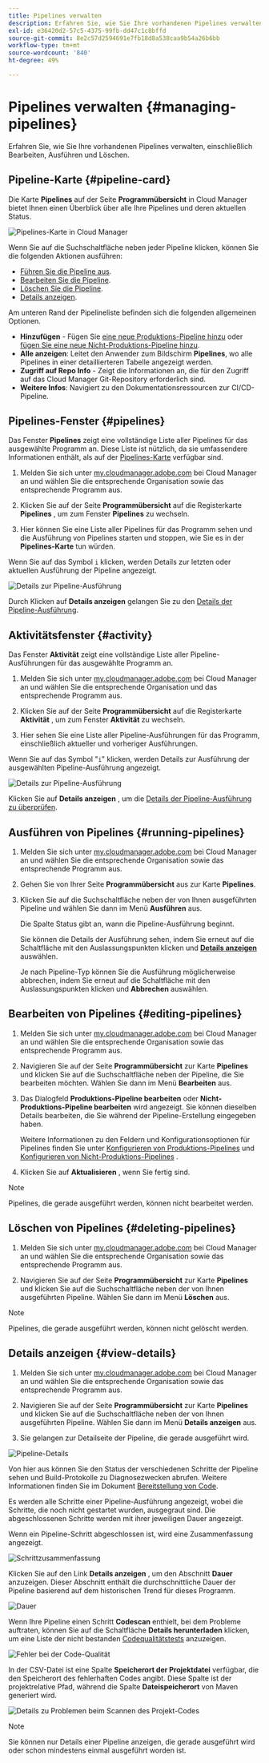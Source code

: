 ```yaml
---
title: Pipelines verwalten
description: Erfahren Sie, wie Sie Ihre vorhandenen Pipelines verwalten, einschließlich Bearbeiten, Ausführen und Löschen.
exl-id: e36420d2-57c5-4375-99fb-dd47c1c8bffd
source-git-commit: 8e2c57d2594691e7fb18d8a538caa9b54a26b6bb
workflow-type: tm+mt
source-wordcount: '840'
ht-degree: 49%

---
```



# Pipelines verwalten {#managing-pipelines}

Erfahren Sie, wie Sie Ihre vorhandenen Pipelines verwalten, einschließlich Bearbeiten, Ausführen und Löschen.

## Pipeline-Karte {#pipeline-card}

Die Karte **Pipelines** auf der Seite **Programmübersicht** in Cloud Manager bietet Ihnen einen Überblick über alle Ihre Pipelines und deren aktuellen Status.

![Pipelines-Karte in Cloud Manager](/help/assets/configure-pipelines/pipelines-card.png)

Wenn Sie auf die Suchschaltfläche neben jeder Pipeline klicken, können Sie die folgenden Aktionen ausführen:

* [Führen Sie die Pipeline aus](#running-pipelines).
* [Bearbeiten Sie die Pipeline](#editing-pipelines).
* [Löschen Sie die Pipeline](#deleting-pipelines).
* [Details anzeigen](#view-details).

Am unteren Rand der Pipelineliste befinden sich die folgenden allgemeinen Optionen.

* **Hinzufügen** - Fügen Sie [eine neue Produktions-Pipeline hinzu](/help/using/production-pipelines.md) oder [ fügen Sie eine neue Nicht-Produktions-Pipeline hinzu](/help/using/non-production-pipelines.md).
* **Alle anzeigen**: Leitet den Anwender zum Bildschirm **Pipelines**, wo alle Pipelines in einer detaillierteren Tabelle angezeigt werden.
* **Zugriff auf Repo Info** - Zeigt die Informationen an, die für den Zugriff auf das Cloud Manager Git-Repository erforderlich sind.
* **Weitere Infos**: Navigiert zu den Dokumentationsressourcen zur CI/CD-Pipeline.

## Pipelines-Fenster {#pipelines}

Das Fenster **Pipelines** zeigt eine vollständige Liste aller Pipelines für das ausgewählte Programm an. Diese Liste ist nützlich, da sie umfassendere Informationen enthält, als auf der [Pipelines-Karte](#pipeline-card) verfügbar sind.

1. Melden Sie sich unter [my.cloudmanager.adobe.com](https://my.cloudmanager.adobe.com/) bei Cloud Manager an und wählen Sie die entsprechende Organisation sowie das entsprechende Programm aus.

1. Klicken Sie auf der Seite **Programmübersicht** auf die Registerkarte **Pipelines** , um zum Fenster **Pipelines** zu wechseln.

1. Hier können Sie eine Liste aller Pipelines für das Programm sehen und die Ausführung von Pipelines starten und stoppen, wie Sie es in der **Pipelines-Karte** tun würden.

Wenn Sie auf das Symbol `i` klicken, werden Details zur letzten oder aktuellen Ausführung der Pipeline angezeigt.

![Details zur Pipeline-Ausführung](/help/assets/configure-pipelines/pipeline-status.png)

Durch Klicken auf **Details anzeigen** gelangen Sie zu den [Details der Pipeline-Ausführung](#view-details).

## Aktivitätsfenster {#activity}

Das Fenster **Aktivität** zeigt eine vollständige Liste aller Pipeline-Ausführungen für das ausgewählte Programm an.

1. Melden Sie sich unter [my.cloudmanager.adobe.com](https://my.cloudmanager.adobe.com/) bei Cloud Manager an und wählen Sie die entsprechende Organisation und das entsprechende Programm aus.

1. Klicken Sie auf der Seite **Programmübersicht** auf die Registerkarte **Aktivität** , um zum Fenster **Aktivität** zu wechseln.

1. Hier sehen Sie eine Liste aller Pipeline-Ausführungen für das Programm, einschließlich aktueller und vorheriger Ausführungen.

Wenn Sie auf das Symbol &quot;`i`&quot; klicken, werden Details zur Ausführung der ausgewählten Pipeline-Ausführung angezeigt.

![Details zur Pipeline-Ausführung](/help/assets/configure-pipelines/pipeline-activity.png)

Klicken Sie auf **Details anzeigen** , um die [Details der Pipeline-Ausführung zu überprüfen](#view-details).

## Ausführen von Pipelines {#running-pipelines}

1. Melden Sie sich unter [my.cloudmanager.adobe.com](https://my.cloudmanager.adobe.com/) bei Cloud Manager an und wählen Sie die entsprechende Organisation sowie das entsprechende Programm aus.
1. Gehen Sie von Ihrer Seite **Programmübersicht** aus zur Karte **Pipelines**.
1. Klicken Sie auf die Suchschaltfläche neben der von Ihnen ausgeführten Pipeline und wählen Sie dann im Menü **Ausführen** aus.

   Die Spalte Status gibt an, wann die Pipeline-Ausführung beginnt.

   Sie können die Details der Ausführung sehen, indem Sie erneut auf die Schaltfläche mit den Auslassungspunkten klicken und **[Details anzeigen](#view-details)** auswählen.

   Je nach Pipeline-Typ können Sie die Ausführung möglicherweise abbrechen, indem Sie erneut auf die Schaltfläche mit den Auslassungspunkten klicken und **Abbrechen** auswählen.

## Bearbeiten von Pipelines {#editing-pipelines}

1. Melden Sie sich unter [my.cloudmanager.adobe.com](https://my.cloudmanager.adobe.com/) bei Cloud Manager an und wählen Sie die entsprechende Organisation sowie das entsprechende Programm aus.

1. Navigieren Sie auf der Seite **Programmübersicht** zur Karte **Pipelines** und klicken Sie auf die Suchschaltfläche neben der Pipeline, die Sie bearbeiten möchten. Wählen Sie dann im Menü **Bearbeiten** aus.

1. Das Dialogfeld **Produktions-Pipeline bearbeiten** oder **Nicht-Produktions-Pipeline bearbeiten** wird angezeigt. Sie können dieselben Details bearbeiten, die Sie während der Pipeline-Erstellung eingegeben haben.

   Weitere Informationen zu den Feldern und Konfigurationsoptionen für Pipelines finden Sie unter [Konfigurieren von Produktions-Pipelines](/help/using/production-pipelines.md) und [Konfigurieren von Nicht-Produktions-Pipelines](/help/using/non-production-pipelines.md) .

1. Klicken Sie auf **Aktualisieren** , wenn Sie fertig sind.

>[!NOTE]
>
>Pipelines, die gerade ausgeführt werden, können nicht bearbeitet werden.

## Löschen von Pipelines {#deleting-pipelines}

1. Melden Sie sich unter [my.cloudmanager.adobe.com](https://my.cloudmanager.adobe.com/) bei Cloud Manager an und wählen Sie die entsprechende Organisation sowie das entsprechende Programm aus.

1. Navigieren Sie auf der Seite **Programmübersicht** zur Karte **Pipelines** und klicken Sie auf die Suchschaltfläche neben der von Ihnen ausgeführten Pipeline. Wählen Sie dann im Menü **Löschen** aus.

>[!NOTE]
>
>Pipelines, die gerade ausgeführt werden, können nicht gelöscht werden.

## Details anzeigen {#view-details}

1. Melden Sie sich unter [my.cloudmanager.adobe.com](https://my.cloudmanager.adobe.com/) bei Cloud Manager an und wählen Sie die entsprechende Organisation sowie das entsprechende Programm aus.

1. Navigieren Sie auf der Seite **Programmübersicht** zur Karte **Pipelines** und klicken Sie auf die Suchschaltfläche neben der von Ihnen ausgeführten Pipeline. Wählen Sie dann im Menü **Details anzeigen** aus.

1. Sie gelangen zur Detailseite der Pipeline, die gerade ausgeführt wird.

![Pipeline-Details](/help/assets/configure-pipelines/pipeline-running-details.png)

Von hier aus können Sie den Status der verschiedenen Schritte der Pipeline sehen und Build-Protokolle zu Diagnosezwecken abrufen. Weitere Informationen finden Sie im Dokument [Bereitstellung von Code](/help/using/code-deployment.md).

Es werden alle Schritte einer Pipeline-Ausführung angezeigt, wobei die Schritte, die noch nicht gestartet wurden, ausgegraut sind. Die abgeschlossenen Schritte werden mit ihrer jeweiligen Dauer angezeigt.

Wenn ein Pipeline-Schritt abgeschlossen ist, wird eine Zusammenfassung angezeigt.

![Schrittzusammenfassung](/help/assets/configure-pipelines/pipeline-step.png)

Klicken Sie auf den Link **Details anzeigen** , um den Abschnitt **Dauer** anzuzeigen. Dieser Abschnitt enthält die durchschnittliche Dauer der Pipeline basierend auf dem historischen Trend für dieses Programm.

![Dauer](/help/assets/configure-pipelines/duration.png)

Wenn Ihre Pipeline einen Schritt **Codescan** enthielt, bei dem Probleme auftraten, können Sie auf die Schaltfläche **Details herunterladen** klicken, um eine Liste der nicht bestanden [Codequalitätstests](/help/using/code-quality-testing.md) anzuzeigen.

![Fehler bei der Code-Qualität](assets/managing-pipelines-code-quality-issues.png)

In der CSV-Datei ist eine Spalte **Speicherort der Projektdatei** verfügbar, die den Speicherort des fehlerhaften Codes angibt. Diese Spalte ist der projektrelative Pfad, während die Spalte **Dateispeicherort** von Maven generiert wird.

![Details zu Problemen beim Scannen des Projekt-Codes](assets/managing-pipelines-code-quality-details.png)


>[!NOTE]
>
>Sie können nur Details einer Pipeline anzeigen, die gerade ausgeführt wird oder schon mindestens einmal ausgeführt worden ist.
